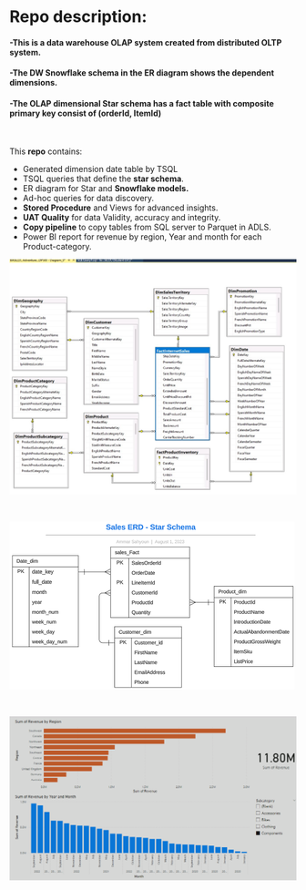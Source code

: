 # Repo description:

#### -This is a data warehouse OLAP system created from distributed OLTP system. 
#### -The DW **Snowflake schema** in the ER diagram shows the dependent dimensions.
#### -The OLAP **dimensional Star schema** has a fact table with composite primary key consist of (orderId, ItemId)

<br>

This **repo** contains:
* Generated dimension date table by TSQL
* TSQL queries that define the **star schema**.
* ER diagram for Star and **Snowflake models.**
* Ad-hoc queries for data discovery.
* **Stored Procedure** and Views for advanced insights.
* **UAT Quality** for data Validity, accuracy and integrity.
* **Copy pipeline** to copy tables from SQL server to Parquet in ADLS.
* Power BI report for revenue by region, Year and month for each Product-category.


![ER diagram](DW.jpg)

<br>

![ER diagram](ER_StarSchema.png)


<br>

![ER diagram](report01.png)

